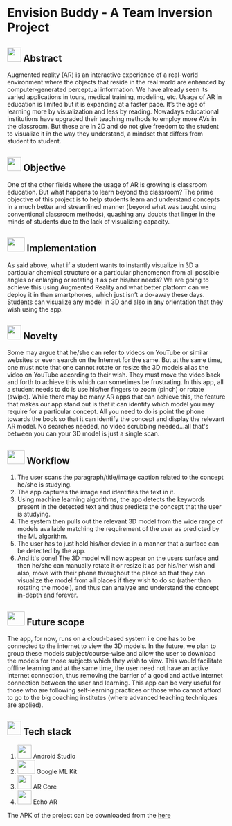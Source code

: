 # Envision Buddy - A Team Inversion Project

## <img src="https://freeiconshop.com/wp-content/uploads/edd/code-flat.png" width="32" height="32"> Abstract
Augmented reality (AR) is an interactive experience of a real-world environment where the objects that reside in the real world are enhanced by computer-generated perceptual information. We have already seen its varied applications in tours, medical training, modeling, etc. Usage of AR in education is limited but it is expanding at a faster pace. It’s the age of learning more by visualization and less by reading. Nowadays educational institutions have upgraded their teaching methods to employ more AVs in the classroom. But these are in 2D and do not give freedom to the student to visualize it in the way they understand, a mindset that differs from student to student. 

## <img src="https://image.flaticon.com/icons/png/512/1632/1632633.png" width="32" height="32"> Objective
One of the other fields where the usage of AR is growing is classroom education. But what happens to learn beyond the classroom? The prime objective of this project is to help students learn and understand concepts in a much better and streamlined manner (beyond what was taught using conventional classroom methods), quashing any doubts that linger in the minds of students due to the lack of visualizing capacity.

## <img src="https://www.pinclipart.com/picdir/big/352-3523258_implementation-icon-implementation-mechanism-vector-clipart.png" width="40" height="32"> Implementation
As said above, what if a student wants to instantly visualize in 3D a particular chemical structure or a particular phenomenon from all possible angles or enlarging or rotating it as per his/her needs? We are going to achieve this using Augmented Reality and what better platform can we deploy it in than smartphones, which just isn’t a do-away these days. Students can visualize any model in 3D and also in any orientation that they wish using the app. 

## <img src="https://noveltypharma.eu/wp-content/uploads/2020/10/icon_novel_ingredients.png" width="32" height="32"> Novelty
Some may argue that he/she can refer to videos on YouTube or similar websites or even search on the Internet for the same. But at the same time, one must note that one cannot rotate or resize the 3D models alias the video on YouTube according to their wish. They must move the video back and forth to achieve this which can sometimes be frustrating. In this app, all a student needs to do is use his/her fingers to zoom (pinch) or rotate (swipe). While there may be many AR apps that can achieve this, the feature that makes our app stand out is that it can identify which model you may require for a particular concept. All you need to do is point the phone towards the book so that it can identify the concept and display the relevant AR model. No searches needed, no video scrubbing needed…all that's between you can your 3D model is just a single scan.

## <img src="https://icons-for-free.com/iconfiles/png/512/workflow-131964753379858822.png" width="40" height="32"> Workflow
1. The user scans the paragraph/title/image caption related to the concept he/she is studying.
2. The app captures the image and identifies the text in it.
3. Using machine learning algorithms, the app detects the keywords present in the detected text and thus predicts the concept that the user is studying.
4. The system then pulls out the relevant 3D model from the wide range of models available matching the requirement of the user as predicted by the ML algorithm.
5. The user has to just hold his/her device in a manner that a surface can be detected by the app.
6. And it's done! The 3D model will now appear on the users surface and then he/she can manually rotate it or resize it as per his/her wish and also, move with their phone throughout the place so that they can visualize the model from all places if they wish to do so (rather than rotating the model), and thus can analyze and understand the concept in-depth and forever.

## <img src="https://lh3.googleusercontent.com/proxy/ZbMFag75xMuZGPcOQr73kdHH_GQUZsOOY_JMQUIkx-QextdI B55EMGkNjI7eP9Pk9ak9wkaT_5i0QQ5JwTws1ztIHZDRwsVA69fQv7lhbs7b2OtwJ2kAOUGD0dZQCfozqU" width="40" height="32"> Future scope
The app, for now, runs on a cloud-based system i.e one has to be connected to the internet to view the 3D models. In the future, we plan to group these models subject/course-wise and allow the user to download the models for those subjects which they wish to view. This would facilitate offline learning and at the same time, the user need not have an active internet connection, thus removing the barrier of a good and active internet connection between the user and learning. This app can be very useful for those who are following self-learning practices or those who cannot afford to go to the big coaching institutes (where advanced teaching techniques are applied).

## <img src="https://techstackapps.com/media/2019/11/TechStackApps-logo-icon.png" width="32" height="32"> Tech stack
1. <img src="https://2.bp.blogspot.com/-tzm1twY_ENM/XlCRuI0ZkRI/AAAAAAAAOso/BmNOUANXWxwc5vwslNw3WpjrDlgs9PuwQCLcBGAsYHQ/s1600/pasted%2Bimage%2B0.png" width="32" height="32"> Android Studio
2. <img src="https://developers.google.com/ml-kit/images/homepage/hero.png" width="40" height="32"> Google ML Kit
3. <img src="https://cdn.worldvectorlogo.com/logos/google-arcore.svg" width="32" height="32"> AR Core
4. <img src="https://static.wixstatic.com/media/c42fea_383d3aaedb2e4a6e9574d88e229ce9b7~mv2.jpg/v1/fill/w_120,h_122,al_c,q_80,usm_0.66_1.00_0.01/echoAR%20-%20Icon.webp" width="32" height="32"> Echo AR

The APK of the project can be downloaded from the [here](EvnsionBuddy/apk)
